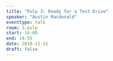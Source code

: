 ```yaml
---
title: "Pulp 3: Ready for a Test Drive"
speaker: "Austin Macdonald"
eventtype: talk
room: 3.pulp
start: 14:00
end: 14:55
date: 2018-12-31
draft: false
---
```

